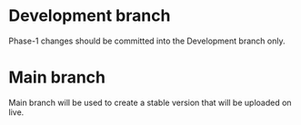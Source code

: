 # Development branch

Phase-1 changes should be committed into the Development branch only. 

# Main branch

Main branch will be used to create a stable version that will be uploaded on live. 
